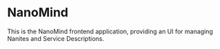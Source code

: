 # NanoMind

This is the NanoMind frontend application, providing an UI for managing
Nanites and Service Descriptions.